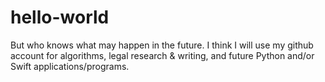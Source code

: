 # hello-world
But who knows what may happen in the future. I think I will use my github account for algorithms, legal research & writing, and future Python and/or Swift applications/programs.
